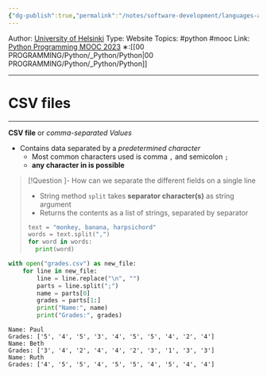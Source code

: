 ```yaml
---
{"dg-publish":true,"permalink":"/notes/software-development/languages-and-frameworks/python/0-python-programming-mooc/introduction/part-6/01-reading-files/02-reading-csv-files/","created":"2025-07-13T15:24:56.749+08:00"}
---
```


Author: [University of Helsinki](https://programming-23.mooc.fi/)
Type: Website
Topics: #python #mooc
Link: [Python Programming MOOC 2023](https://programming-23.mooc.fi/)
∗:[[00 PROGRAMMING/Python/_Python/Python\|00 PROGRAMMING/Python/_Python/Python]] 

---
# CSV files

--- 
__CSV file__ or _comma-separated Values_
- Contains data separated by a _predetermined character_
	- Most common characters used is comma `,` and semicolon `;`
	- __any character in is possible__

> [!Question ]- How can we separate the different fields on a single line
> - String method `split` takes __separator character(s)__ as string argument
> - Returns the contents as a list of strings, separated by separator
> ```python
> text = "monkey, banana, harpsichord"
> words = text.split(",")
> for word in words:
> 	print(word)
> ```

```python
with open("grades.csv") as new_file:
	for line in new_file:
		line = line.replace("\n", "")
		parts = line.split(";")
		name = parts[0]
		grades = parts[1:]
		print("Name:", name)
		print("Grades:", grades)
```

```text
Name: Paul 
Grades: ['5', '4', '5', '3', '4', '5', '5', '4', '2', '4'] 
Name: Beth 
Grades: ['3', '4', '2', '4', '4', '2', '3', '1', '3', '3'] 
Name: Ruth 
Grades: ['4', '5', '5', '4', '5', '5', '4', '5', '4', '4']
```


